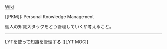 
[Wiki](https://en.wikipedia.org/wiki/Personal_knowledge_management)

[[PKM]]: Personal Knowledge Management

個人の知識スタックをどう管理していくか考えること。

---

LYTを使って知識を管理する
[[LYT  MOC]]